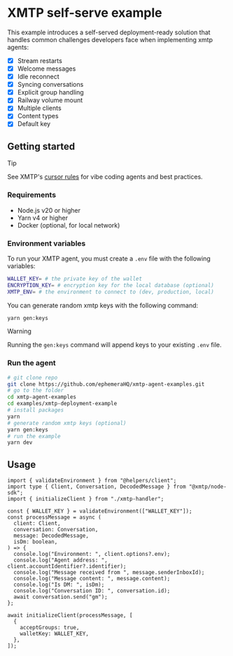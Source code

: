 # XMTP self-serve example

This example introduces a self-served deployment-ready solution that handles common challenges developers face when implementing xmtp agents:

- [x] Stream restarts
- [x] Welcome messages
- [x] Idle reconnect
- [x] Syncing conversations
- [x] Explicit group handling
- [x] Railway volume mount
- [x] Multiple clients
- [x] Content types
- [x] Default key

## Getting started

> [!TIP]
> See XMTP's [cursor rules](/.cursor/README.md) for vibe coding agents and best practices.

### Requirements

- Node.js v20 or higher
- Yarn v4 or higher
- Docker (optional, for local network)

### Environment variables

To run your XMTP agent, you must create a `.env` file with the following variables:

```bash
WALLET_KEY= # the private key of the wallet
ENCRYPTION_KEY= # encryption key for the local database (optional)
XMTP_ENV= # the environment to connect to (dev, production, local)
```

You can generate random xmtp keys with the following command:

```bash
yarn gen:keys
```

> [!WARNING]
> Running the `gen:keys` command will append keys to your existing `.env` file.

### Run the agent

```bash
# git clone repo
git clone https://github.com/ephemeraHQ/xmtp-agent-examples.git
# go to the folder
cd xmtp-agent-examples
cd examples/xmtp-deployment-example
# install packages
yarn
# generate random xmtp keys (optional)
yarn gen:keys
# run the example
yarn dev
```

## Usage

```tsx
import { validateEnvironment } from "@helpers/client";
import type { Client, Conversation, DecodedMessage } from "@xmtp/node-sdk";
import { initializeClient } from "./xmtp-handler";

const { WALLET_KEY } = validateEnvironment(["WALLET_KEY"]);
const processMessage = async (
  client: Client,
  conversation: Conversation,
  message: DecodedMessage,
  isDm: boolean,
) => {
  console.log("Environment: ", client.options?.env);
  console.log("Agent address: ", client.accountIdentifier?.identifier);
  console.log("Message received from ", message.senderInboxId);
  console.log("Message content: ", message.content);
  console.log("Is DM: ", isDm);
  console.log("Conversation ID: ", conversation.id);
  await conversation.send("gm");
};

await initializeClient(processMessage, [
  {
    acceptGroups: true,
    walletKey: WALLET_KEY,
  },
]);
```
